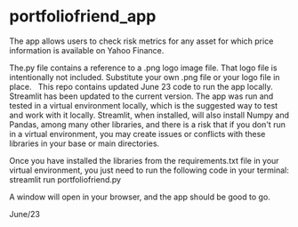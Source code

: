 # portfoliofriend_app

The app allows users to check risk metrics for any asset for which price information is available on Yahoo Finance.

The.py file contains a reference to a .png logo image file. That logo file is intentionally not included. Substitute your own .png file or your logo file in place.
 
This repo contains updated June 23 code to run the app locally. Streamlit has been updated to the current version. The app was run and tested in a virtual environment locally, which is the suggested way to test and work with it locally. Streamlit, when installed, will also install Numpy and Pandas, among many other libraries, and there is a risk that if you don't run in a virtual environment, you may create issues or conflicts with these libraries in your base or main directories.

Once you have installed the libraries from the requirements.txt file in your virtual environment, you just need to run the following code in your terminal: streamlit run portfoliofriend.py

A window will open in your browser, and the app should be good to go.

June/23


